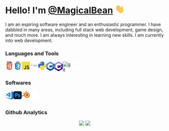 # Hello! I'm [@MagicalBean](https://github.com/MagicalBean) <img src="https://raw.githubusercontent.com/MagicalBean/MagicalBean/main/wave.gif" width="30px">

I am an espiring software engineer and an enthusiastic programmer. I have dabbled in many areas, including full stack web development, game design, and much more. I am always interesting in learning new skills. I am currently into web development.

### Languages and Tools
<p><a href="https://www.w3.org/html/" target="_blank"><img align="left" alt="HTML5" width="26px" src="https://raw.githubusercontent.com/github/explore/80688e429a7d4ef2fca1e82350fe8e3517d3494d/topics/html/html.png" /></a>
<a href="https://www.w3schools.com/css/" target="_blank"><img align="left" alt="CSS3" width="26px" src="https://raw.githubusercontent.com/github/explore/80688e429a7d4ef2fca1e82350fe8e3517d3494d/topics/css/css.png" /></a>
<a href="https://www.javascript.com/" target="_blank"><img align="left" alt="Javascript" width="26px" src="https://raw.githubusercontent.com/github/explore/main/topics/javascript/javascript.png" /></a>
<a href="https://www.java.com/" target="_blank"><img align="left" alt="Java" width="26px" src="https://raw.githubusercontent.com/github/explore/main/topics/java/java.png" /></a>
<a href="https://www.python.org" target="_blank"> <img align="left" alt="Python" width="26px" src="https://raw.githubusercontent.com/MagicalBean/MagicalBean/main/python5.svg"/> </a>
<a href="https://www.cplusplus.com/" target="_blank"> <img align="left" alt="C++" width="26px" src="https://raw.githubusercontent.com/MagicalBean/MagicalBean/main/icons/c%2B%2B.png"/> </a><p>
<a href="https://www.w3schools.com/cs/" target="_blank"> <img align="left" alt="C#" width="26px" src="https://raw.githubusercontent.com/MagicalBean/MagicalBean/main/icons/c-sharp.png"/> </a><p>
<a href="https://git-scm.com/" target="_blank"> <img align="left" alt="git" width="26px" src="https://www.vectorlogo.zone/logos/git-scm/git-scm-icon.svg"/> </a><p>
<a href="https://github.com/" target="_blank"> <img align="left" alt="GitHub" width="26px" src="https://raw.githubusercontent.com/Aakarsh-B/trying-repos/master/github.svg" /><a><p>
<br/>
<br/>

### Softwares
<p><a href="https://code.visualstudio.com/"><img align="left" alt="VS Code"src="https://raw.githubusercontent.com/github/explore/80688e429a7d4ef2fca1e82350fe8e3517d3494d/topics/visual-studio-code/visual-studio-code.png" width="26"><a>
<a href="https://www.adobe.com/products/photoshopfamily.html"><img align="left" alt="Photoshop" src="https://raw.githubusercontent.com/MagicalBean/MagicalBean/main/icons/photoshop.png" width="26"><a>
<a href="https://www.blender.org" target="_blank"> <img align="left" alt="Blender" width="26px" src="https://raw.githubusercontent.com/MagicalBean/MagicalBean/main/icons/blender.png"/></a>
<a href="https://www.unity.com" target="_blank"> <img align="left" alt="Unity" width="26px" src="https://raw.githubusercontent.com/MagicalBean/MagicalBean/main/icons/unity-white.png"/></a><p>
<br/>
<br/>

### Github Analytics
<p align="center"><img height="180em" src="https://github-readme-stats.vercel.app/api/?username=MagicalBean&theme=dark" />
<img height="180em" src="https://github-readme-stats.vercel.app/api/top-langs/?username=MagicalBean&theme=dark" /><p>
